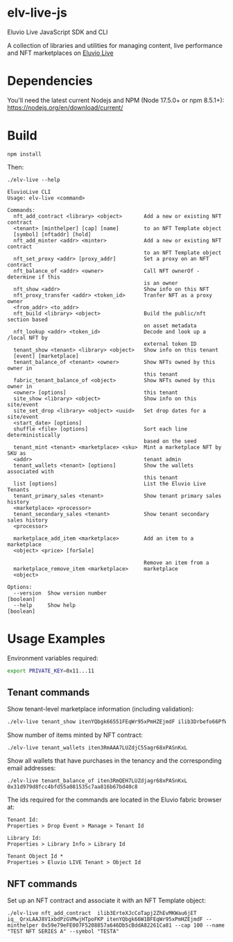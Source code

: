 # elv-live-js

Eluvio Live JavaScript SDK and CLI

A collection of libraries and utilities for managing content, live performance and NFT marketplaces on [Eluvio Live](https://live.eluv.io)

# Dependencies

You'll need the latest current Nodejs and NPM (Node 17.5.0+ or npm 8.5.1+): https://nodejs.org/en/download/current/

# Build

```
npm install
```

Then:

```
./elv-live --help

EluvioLive CLI
Usage: elv-live <command>

Commands:
  nft_add_contract <library> <object>       Add a new or existing NFT contract
  <tenant> [minthelper] [cap] [name]        to an NFT Template object
  [symbol] [nftaddr] [hold]
  nft_add_minter <addr> <minter>            Add a new or existing NFT contract
                                            to an NFT Template object
  nft_set_proxy <addr> [proxy_addr]         Set a proxy on an NFT contract
  nft_balance_of <addr> <owner>             Call NFT ownerOf - determine if this
                                            is an owner
  nft_show <addr>                           Show info on this NFT
  nft_proxy_transfer <addr> <token_id>      Tranfer NFT as a proxy owner
  <from_addr> <to_addr>
  nft_build <library> <object>              Build the public/nft section based
                                            on asset metadata
  nft_lookup <addr> <token_id>              Decode and look up a /local NFT by
                                            external token ID
  tenant_show <tenant> <library> <object>   Show info on this tenant
  [event] [marketplace]
  tenant_balance_of <tenant> <owner>        Show NFTs owned by this owner in
                                            this tenant
  fabric_tenant_balance_of <object>         Show NFTs owned by this owner in
  <owner> [options]                         this tenant
  site_show <library> <object>              Show info on this site/event
  site_set_drop <library> <object> <uuid>   Set drop dates for a site/event
  <start_date> [options]
  shuffle <file> [options]                  Sort each line deterministically
                                            based on the seed
  tenant_mint <tenant> <marketplace> <sku>  Mint a marketplace NFT by SKU as
  <addr>                                    tenant admin
  tenant_wallets <tenant> [options]         Show the wallets associated with
                                            this tenant
  list [options]                            List the Eluvio Live Tenants
  tenant_primary_sales <tenant>             Show tenant primary sales history
  <marketplace> <processor>
  tenant_secondary_sales <tenant>           Show tenant secondary sales history
  <processor>
  
  marketplace_add_item <marketplace>        Add an item to a marketplace
  <object> <price> [forSale]
  
                                            Remove an item from a
  marketplace_remove_item <marketplace>     marketplace
  <object>

Options:
  --version  Show version number                                       [boolean]
  --help     Show help                                                 [boolean]
```
# Usage Examples

Environment variables required:

```bash
export PRIVATE_KEY=0x11...11
```

## Tenant commands

Show tenant-level marketplace information (including validation):

``` bash
./elv-live tenant_show itenYQbgk66551FEqWr95xPmHZEjmdF ilib3Drbefo66PfWvY1NVup4VZFzDJ68  iq__21pxPgnpyYkV666nZ2RhNGYGYdwC --check_cauth ikms2BxjJaireMQXHS55gAiWkuugU5gsjx --check_minter 0x59e79eFE007F5205557a646Db5cBddA82261Ca81
```

Show number of items minted by NFT contract:
```
./elv-live tenant_wallets iten3RmAAA7LUZdjC55agr68xPASnKxL
```

Show all wallets that have purchases in the tenancy and the corresponding email addresses:
```
./elv-live tenant_balance_of iten3RmQEH7LUZdjagr68xPASnKxL 0x31d979d8fcc4bfd55a081535c7aa816b67bd40c8
```
The ids required for the commands are located in the Eluvio fabric browser at:

```
Tenant Id:
Properties > Drop Event > Manage > Tenant Id
```
```
Library Id:
Properties > Library Info > Library Id
```
```
Tenant Object Id *
Properties > Eluvio LIVE Tenant > Object Id
```
## NFT commands

Set up an NFT contract and associate it with an NFT Template object:

```
./elv-live nft_add_contract  ilib3ErteXJcCoTapj2ZhEvMKWau6jET iq__QrxLAAJ8V1xbdPzGVMwjHTpoFKP itenYQbgk66W1BFEqWr95xPmHZEjmdF --minthelper 0x59e79eFE007F5208857a646Db5cBddA82261Ca81 --cap 100 --name "TEST NFT SERIES A" --symbol "TESTA"
```
